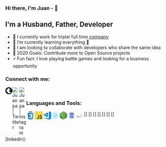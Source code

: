 ### Hi there, I'm Juan - 👋

## I'm a Husband, Father, Developer
- 🔭 I currently work for triplei full time [company]
- 🌱 I’m currently learning everything 🤣
- 👯 I am looking to collaborate with developers who share the same idea
- 🥅 2020 Goals: Contribute more to Open Source projects
- ⚡ Fun fact: I love playing battle games and looking for a business opportunity

### Connect with me:

[<img align="left" alt="Juanpa" width="22px" src="https://raw.githubusercontent.com/iconic/open-iconic/master/svg/globe.svg" />][website]
[<img align="left" alt="Juanpa | Twitter" width="22px" src="https://cdn.jsdelivr.net/npm/simple-icons@v3/icons/twitter.svg" />][twitter]
[<img align="left" alt="Juanpa | Instagram" width="22px" src="https://cdn.jsdelivr.net/npm/simple-icons@v3/icons/instagram.svg" />][instagram]

<br />

### Languages and Tools:
[<img align="left" alt="CSS3" width="26px" src="https://raw.githubusercontent.com/github/explore/80688e429a7d4ef2fca1e82350fe8e3517d3494d/topics/css/css.png" />]
[<img align="left" alt="JavaScript" width="26px" src="https://raw.githubusercontent.com/github/explore/80688e429a7d4ef2fca1e82350fe8e3517d3494d/topics/javascript/javascript.png" />]
[<img align="left" alt="Visual Studio Code" width="26px" src="https://raw.githubusercontent.com/github/explore/80688e429a7d4ef2fca1e82350fe8e3517d3494d/topics/visual-studio-code/visual-studio-code.png" />]
[<img align="left" alt="React" width="26px" src="https://raw.githubusercontent.com/github/explore/80688e429a7d4ef2fca1e82350fe8e3517d3494d/topics/react/react.png" />]
[<img align="left" alt="Node.js" width="26px" src="https://raw.githubusercontent.com/github/explore/80688e429a7d4ef2fca1e82350fe8e3517d3494d/topics/nodejs/nodejs.png" />]
[<img align="left" alt="SQL" width="26px" src="https://raw.githubusercontent.com/github/explore/80688e429a7d4ef2fca1e82350fe8e3517d3494d/topics/sql/sql.png" />]
[<img align="left" alt="MySQL" width="26px" src="https://raw.githubusercontent.com/github/explore/80688e429a7d4ef2fca1e82350fe8e3517d3494d/topics/mysql/mysql.png" />]

<br />
<br />


[company]: http://www.triplei.com/
[website]: http://softio.com.mx/
[twitter]: https://twitter.com/codeSTACKr
[youtube]: https://youtube.com/codeSTACKr
[instagram]: https://www.instagram.com/jdionicio_
[linkedin]: 
